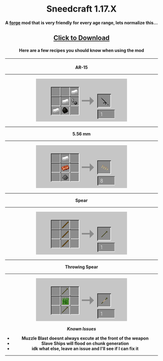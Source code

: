 <h1 align="center">Sneedcraft 1.17.X</h1>
<h4 align="center">A <a href="https://files.minecraftforge.net/net/minecraftforge/forge/index_1.17.1.html" download>forge</a> mod that is very friendly for every age range, lets normalize this...</h4>
<h2 align="center"><a href="https://github.com/Sneedsberg/Basedcraft/releases/download/Release/Sneedsberg.jar" download>Click to Download</a></h2>
<h4 align="center">Here are a few recipes you should know when using the mod</h4>
<hr>
<h4 align="center">
AR-15
<hr>
<img src="https://raw.githubusercontent.com/Sneedsberg/Basedcraft/main/ar15%20recipe.png">
<hr>
5.56 mm
<hr>
<img src="https://raw.githubusercontent.com/Sneedsberg/Basedcraft/main/bullet%20recipe.png">
<hr>
Spear
<hr>
<img src="https://raw.githubusercontent.com/Sneedsberg/Basedcraft/main/spear%20recipe.png">
<hr>
Throwing Spear
<hr>
<img src="https://raw.githubusercontent.com/Sneedsberg/Basedcraft/main/throwing%20spear%20recipe.png">

***Known Issues***
- Muzzle Blast doesnt always excute at the front of the weapon
- Slave Ships will flood on chunk generation
- idk what else, leave an issue and I'll see if I can fix it
<hr>
</h4>
